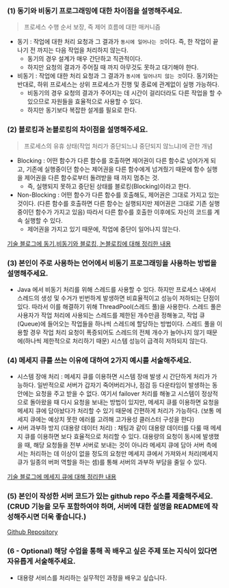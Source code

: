 ### (1) 동기와 비동기 프로그래밍에 대한 차이점을 설명해주세요.
> 프로세스 수행 순서 보장, 즉 제어 흐름에 대한 매커니즘 
- 동기 : 작업에 대한 처리 요청과 그 결과가 `동시에 일어나는 것`이다. 즉, 한 작업이 끝나기 전 까지는 다음 작업을 처리하지 않는다. 
  - 동기의 경우 설계가 매우 간단하고 직관적이다.
  - 하지만 요청의 결과가 주어질 때 까지 아무것도 못하고 대기해야 한다.
- 비동기 : 작업에 대한 처리 요청과 그 결과가 `동시에 일어나지 않는 것`이다. 동기와는 반대로, 하위 프로세스는 상위 프로세스가 진행 및 종료에 관계없이 실행 가능하다. 
  - 비동기의 경우 요청의 결과가 주어지는 데 시간이 걸리더라도 다른 작업을 할 수 있으므로 자원들을 효율적으로 사용할 수 있다.
  - 하지만 동기보다 복잡한 설게를 필요로 한다. 

### (2) 블로킹과 논블로킹의 차이점을 설명해주세요.
> 프로세스의 유휴 상태(작업 처리가 중단되느냐 중단되지 않느냐)에 관한 개념 
- Blocking : 어떤 함수가 다른 함수를 호출하면 제어권이 다른 함수로 넘어가게 되고, 기존에 실행중이던 함수는 제어권을 다른 함수에게 넘겨줬기 때문에 함수 실행을 제어권을 다른 함수로부터 돌려받을 때 까지 멈추는 것.
  - 즉, 실행되지 못하고 중단된 상태를 블로킹(Blocking)이라고 한다. 
- Non-Blocking : 어떤 함수가 다른 함수를 호출해도, 제어권은 그대로 가지고 있는 것이다. (다른 함수를 호출하면 다른 함수는 실행되지만 제어권은 그대로 기존 실행중이던 함수가 가지고 있음) 따라서 다른 함수를 호출한 이후에도 자신의 코드를 계속 실행할 수 있다.
  - 제어권을 가지고 있기 때문에, 작업에 중단이 일어나지 않는다. 

[기술 블로그에 동기,비동기와 블로킹, 논블로킹에 대해 정리한 내용](https://kiyoung-noona.tistory.com/49)  

### (3) 본인이 주로 사용하는 언어에서 비동기 프로그래밍을 사용하는 방법을 설명해주세요.
- Java 에서 비동기 처리를 위해 스레드를 사용할 수 있다. 하지만 프로세스 내에서 스레드의 생성 및 수거가 빈번하게 발생하면 비효율적이고 성능이 저하되는 단점이 있다. 따라서 이를 해결하기 위해 ThreadPool(스레드 풀)을 사용한다. 스레드 풀은 사용자가 작업 처리에 사용되는 스레드를 제한된 개수만큼 정해놓고, 작업 큐(Queue)에 들어오는 작업들을 하나씩 스레드에 할당하는 방법이다. 스레드 풀을 이용할 경우 작업 처리 요청이 폭증되어도 스레드의 전체 개수가 늘어나지 않기 때문에(하나씩 제한적으로 처리하기 때문) 시스템 성능이 급격히 저하되지 않는다.

### (4) 메세지 큐를 쓰는 이유에 대하여 2가지 예시를 서술해주세요.
- 시스템 장애 처리 : 메세지 큐를 이용하면 시스템 장애 발생 시 간단하게 처리가 가능하다. 일반적으로 서버가 갑자기 죽어버리거나, 점검 등 다운타임이 발생하는 동안에는 요청을 주고 받을 수 없다. 여기서 failover 처리를 해놓고 시스템이 정상적으로 돌아왔을 때 다시 요청을 보내는 방법이 있지만, 메세지 큐를 이용하면 요청을 메세지 큐에 담아놨다가 처리할 수 있기 때문에 간편하게 처리가 가능하다. (보통 메세지 큐에는 예상치 못한 에러를 고려해 고가용성 클러스터 구성을 한다) 
- 서버 과부하 방지 (대용량 데이터 처리) : 채팅과 같이 대용량 데이터를 다룰 때 메세지 큐를 이용하면 보다 효율적으로 처리할 수 있다. 대용량의 요청이 동시에 발생했을 때, 해당 요청들을 전부 서버로 보내는 것이 아니라 메세지 큐에 담아 서버 측에서는 처리하는 데 이상이 없을 정도의 요청만 메세지 큐에서 가져와서 처리(메세지 큐가 일종의 버퍼 역할을 하는 셈)를 통해 서버의 과부하 부담을 줄일 수 있다. 

[기술 블로그에 메세지 큐에 대해 정리한 내용](https://kiyoung-noona.tistory.com/50)  

### (5) 본인이 작성한 서버 코드가 있는 github repo 주소를 제출해주세요. (CRUD 기능을 모두 포함하여야 하며, 서버에 대한 설명을 README에 작성해주시면 더욱 좋습니다.)
[Github Repository](https://github.com/jso4342/PROJECT__LastFresh)

### (6 - Optional) 해당 수업을 통해 꼭 배우고 싶은 주제 또는 지식이 있다면 자유롭게 서술해주세요.
- 대용량 서비스를 처리하는 실무적인 과정을 배우고 싶습니다. 

